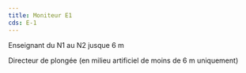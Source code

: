 ```yaml
---
title: Moniteur E1
cds: E-1
---
```

Enseignant du N1 au N2 jusque 6 m

Directeur de plongée (en milieu artificiel de moins de 6 m uniquement)